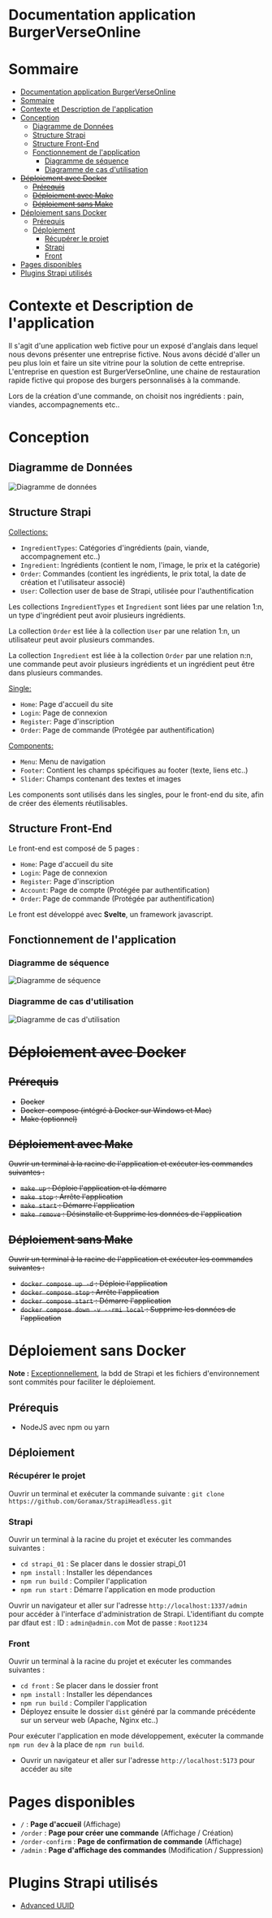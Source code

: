 # Documentation application BurgerVerseOnline

# Sommaire
- [Documentation application BurgerVerseOnline](#documentation-application-burgerverseonline)
- [Sommaire](#sommaire)
- [Contexte et Description de l'application](#contexte-et-description-de-lapplication)
- [Conception](#conception)
  - [Diagramme de Données](#diagramme-de-données)
  - [Structure Strapi](#structure-strapi)
  - [Structure Front-End](#structure-front-end)
  - [Fonctionnement de l'application](#fonctionnement-de-lapplication)
    - [Diagramme de séquence](#diagramme-de-séquence)
    - [Diagramme de cas d'utilisation](#diagramme-de-cas-dutilisation)
- [~~Déploiement avec Docker~~](#déploiement-avec-docker)
  - [~~Prérequis~~](#prérequis)
  - [~~Déploiement avec Make~~](#déploiement-avec-make)
  - [~~Déploiement sans Make~~](#déploiement-sans-make)
- [Déploiement sans Docker](#déploiement-sans-docker)
  - [Prérequis](#prérequis-1)
  - [Déploiement](#déploiement)
    - [Récupérer le projet](#récupérer-le-projet)
    - [Strapi](#strapi)
    - [Front](#front)
- [Pages disponibles](#pages-disponibles)
- [Plugins Strapi utilisés](#plugins-strapi-utilisés)

# Contexte et Description de l'application

Il s'agit d'une application web fictive pour un exposé d'anglais dans lequel nous devons présenter une entreprise fictive. Nous avons décidé d'aller un peu plus loin et faire un site vitrine pour la solution de cette entreprise.
L'entreprise en question est BurgerVerseOnline, une chaine de restauration rapide fictive qui propose des burgers personnalisés à la commande.

Lors de la création d'une commande, on choisit nos ingrédients : pain, viandes, accompagnements etc..

# Conception

## Diagramme de Données

![Diagramme de données](./doc_resources/Diagramme_Classe_Strapi.drawio.png)

## Structure Strapi

<u>Collections:</u>
-   `IngredientTypes`: Catégories d'ingrédients (pain, viande, accompagnement etc..)
-   `Ingredient`: Ingrédients (contient le nom, l'image, le prix et la catégorie)
-   `Order`: Commandes (contient les ingrédients, le prix total, la date de création et l'utilisateur associé)
-   `User`: Collection user de base de Strapi, utilisée pour l'authentification

Les collections `IngredientTypes` et `Ingredient` sont liées par une relation 1:n, un type d'ingrédient peut avoir plusieurs ingrédients.

La collection `Order` est liée à la collection `User` par une relation 1:n, un utilisateur peut avoir plusieurs commandes.

La collection `Ingredient` est liée à la collection `Order` par une relation n:n, une commande peut avoir plusieurs ingrédients et un ingrédient peut être dans plusieurs commandes.

<u>Single:</u>
-  `Home`: Page d'accueil du site
-  `Login`: Page de connexion
-  `Register`: Page d'inscription
-  `Order`: Page de commande (Protégée par authentification)

<u>Components:</u>
-  `Menu`: Menu de navigation
-  `Footer`: Contient les champs spécifiques au footer (texte, liens etc..)
-  `Slider`: Champs contenant des textes et images

Les components sont utilisés dans les singles, pour le front-end du site, afin de créer des élements réutilisables.


## Structure Front-End

Le front-end est composé de 5 pages :
-  `Home`: Page d'accueil du site
-  `Login`: Page de connexion
-  `Register`: Page d'inscription
-  `Account`: Page de compte (Protégée par authentification)
-  `Order`: Page de commande (Protégée par authentification)

Le front est développé avec **Svelte**, un framework javascript.

<!-- #### **Diagramme de classe**

![Diagramme de classe](./doc_resources/Diagramme_Classe_Front.drawio.png) -->

## Fonctionnement de l'application

### Diagramme de séquence

![Diagramme de séquence](./doc_resources/Diagramme_Sequence.drawio.png)

### Diagramme de cas d'utilisation

![Diagramme de cas d'utilisation](./doc_resources/Diagramme_Cas_Utilisation.drawio.png)

# ~~Déploiement avec Docker~~

## ~~Prérequis~~

- ~~Docker~~
- ~~Docker-compose (intégré à Docker sur Windows et Mac)~~
- ~~Make (optionnel)~~

## ~~Déploiement avec Make~~
~~Ouvrir un terminal à la racine de l'application et exécuter les commandes suivantes :~~

- ~~`make up` : Déploie l'application et la démarre~~
- ~~`make stop` : Arrête l'application~~
- ~~`make start` : Démarre l'application~~
- ~~`make remove` : Désinstalle et Supprime les données de l'application~~

## ~~Déploiement sans Make~~
~~Ouvrir un terminal à la racine de l'application et exécuter les commandes suivantes :~~

- ~~`docker compose up -d` : Déploie l'application~~
- ~~`docker compose stop` : Arrête l'application~~
- ~~`docker compose start` : Démarre l'application~~
- ~~`docker compose down -v --rmi local` : Supprime les données de l'application~~

# Déploiement sans Docker

__Note :__ <u>Exceptionnellement</u>, la bdd de Strapi et les fichiers d'environnement sont commités pour faciliter le déploiement.

## Prérequis

- NodeJS avec npm ou yarn

## Déploiement

### Récupérer le projet

Ouvrir un terminal et exécuter la commande suivante :
`git clone https://github.com/Goramax/StrapiHeadless.git`

### Strapi

Ouvrir un terminal à la racine du projet et exécuter les commandes suivantes :

- `cd strapi_01` : Se placer dans le dossier strapi_01
- `npm install` : Installer les dépendances
- `npm run build` : Compiler l'application
- `npm run start` : Démarre l'application en mode production

Ouvrir un navigateur et aller sur l'adresse `http://localhost:1337/admin` pour accéder à l'interface d'administration de Strapi.
L'identifiant du compte par dfaut est :
ID : `admin@admin.com`
Mot de passe : `Root1234`

### Front

Ouvrir un terminal à la racine du projet et exécuter les commandes suivantes :

- `cd front` : Se placer dans le dossier front
- `npm install` : Installer les dépendances
- `npm run build` : Compiler l'application
- Déployez ensuite le dossier `dist` généré par la commande précédente sur un serveur web (Apache, Nginx etc..)

Pour exécuter l'application en mode développement, exécuter la commande `npm run dev` à la place de `npm run build`.

- Ouvrir un navigateur et aller sur l'adresse `http://localhost:5173` pour accéder au site

# Pages disponibles

- `/` : **Page d'accueil** (Affichage)
- `/order` : **Page pour créer une commande** (Affichage / Création)
- `/order-confirm` : **Page de confirmation de commande** (Affichage)
- `/admin` : **Page d'affichage des commandes** (Modification / Suppression)

# Plugins Strapi utilisés

- [Advanced UUID](https://market.strapi.io/plugins/strapi-advanced-uuid)
